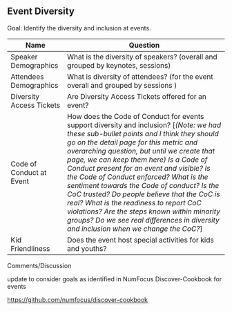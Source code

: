 ## Event Diversity

Goal: Identify the diversity and inclusion at events.

Name | Question
--- | ---
Speaker Demographics | What is the diversity of speakers? (overall and grouped by keynotes, sessions)
Attendees Demographics | What is diversity of attendees? (for the event overall and grouped by sessions )
Diversity Access Tickets | Are Diversity Access Tickets offered for an event?
Code of Conduct at Event | How does the Code of Conduct for events support diversity and inclusion? [*(Note: we had these sub-bullet points and I think they should go on the detail page for this metric and overarching question, but until we create that page, we can keep them here) Is a Code of Conduct present for an event and visible? Is the Code of Conduct enforced? What is the sentiment towards the Code of conduct? Is the CoC trusted? Do people believe that the CoC is real? What is the readiness to report CoC violations? Are the steps known within minority groups? Do we see real differences in diversity and inclusion when we change the CoC?*]
Kid Friendliness | Does the event host special activities for kids and youths?


Comments/Discussion

update to consider goals as identified in NumFocus Discover-Cookbook for events

https://github.com/numfocus/discover-cookbook
